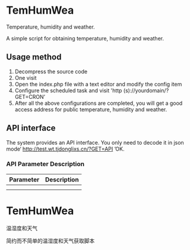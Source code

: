 # TemHumWea
Temperature, humidity and weather.

A simple script for obtaining temperature, humidity and weather.

## Usage method
1. Decompress the source code
2. One visit
3. Open the index.php file with a text editor and modify the config item
4. Configure the scheduled task and visit 'http (s)://yourdomain/? GET=CRON’
5. After all the above configurations are completed, you will get a good access address for public temperature, humidity and weather.

## API interface
The system provides an API interface. You only need to decode it in json mode‘ http://test.wt.tjdonglixs.cn/?GET=API ’OK.

### API Parameter Description
|Parameter|Description|
|:----:|:----:|
|||
|||

# TemHumWea
温湿度和天气

简约而不简单的温湿度和天气获取脚本
